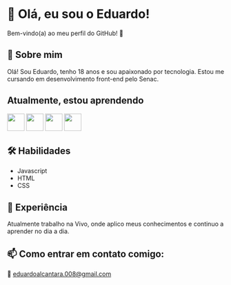 # 👋 Olá, eu sou o Eduardo!
Bem-vindo(a) ao meu perfil do GitHub! 🚀

## 🚀 Sobre mim
Olá! Sou Eduardo, tenho 18 anos e sou apaixonado por tecnologia. Estou me cursando em desenvolvimento front-end pelo Senac.

## Atualmente, estou aprendendo 
<img src="https://cdn.jsdelivr.net/gh/devicons/devicon@latest/icons/javascript/javascript-plain.svg" width="40" height="40" />  <img src="https://cdn.jsdelivr.net/gh/devicons/devicon@latest/icons/html5/html5-plain-wordmark.svg" width="40" height="40" />  <img src="https://cdn.jsdelivr.net/gh/devicons/devicon@latest/icons/css3/css3-plain-wordmark.svg" width="40" height="40" />  <img src="https://cdn.jsdelivr.net/gh/devicons/devicon@latest/icons/bootstrap/bootstrap-original-wordmark.svg" width="40" height="40" />

## 🛠 Habilidades
 - Javascript
 - HTML
 - CSS

## 💼 Experiência
Atualmente trabalho na Vivo, onde aplico meus conhecimentos e continuo a aprender no dia a dia.

## 📫 Como entrar em contato comigo:
📧 eduardoalcantara.008@gmail.com
